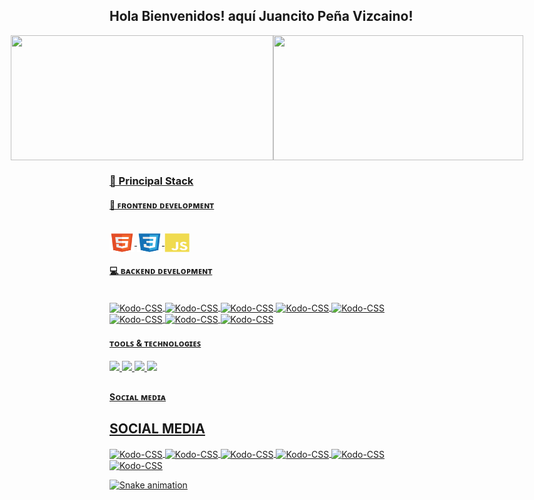 ## Hola Bienvenidos! aquí Juancito Peña Vizcaino!
<a href="https://github.com/JUANCITOPENA">
<div style="display: flex; flex-direction: wrap; width:100%; margin:auto; justify-content:center;">


 <img height="200em" width="420em" src="https://github-readme-stats.vercel.app/api?username=JUANCITOPENA&show_icons=true&theme=dracula&include_all_commits=true&count_private=true"/>
 
 <img height="200em" width="400em" src="https://github-readme-stats.vercel.app/api/top-langs/?username=JUANCITOPENA&layout=compact&langs_count=7&theme=dracula"/>   

 <!---
 [![Top Langs](https://github-readme-stats.vercel.app/api/top-langs/?username=JUANCITOPENA&layout=compact)](https://github.com/anuraghazra/github-readme-stats)
 
[![Top Langs](https://github-readme-stats.vercel.app/api/top-langs/?username=JUANCITOPENA&langs_count=8)](https://github.com/anuraghazra/github-readme-stats)
 ---->
 </div>
  <h3>
 👾 Principal Stack
</h3> 
  <h4>🎨 ꜰʀᴏɴᴛᴇɴᴅ ᴅᴇᴠᴇʟᴏᴘᴍᴇɴᴛ</h4>
<div style="display: inline_block"><br>
 
   <img align="center" alt="Rafa-HTML" height="30" width="40" src="https://raw.githubusercontent.com/devicons/devicon/master/icons/html5/html5-original.svg">
  <img align="center" alt="Rafa-CSS" height="30" width="40" src="https://raw.githubusercontent.com/devicons/devicon/master/icons/css3/css3-original.svg">
   <img align="center" alt="Rafa-Js" height="30" width="40" src="https://raw.githubusercontent.com/devicons/devicon/master/icons/javascript/javascript-plain.svg">
  </div>
    <h4>💻 ʙᴀᴄᴋᴇɴᴅ ᴅᴇᴠᴇʟᴏᴘᴍᴇɴᴛ</h4>
<div style="display: inline_block"><br>
 

  <img align="center" alt="Kodo-CSS" height="60" width="60" src="https://cdn.icon-icons.com/icons2/2249/PNG/512/xamarin_outline_icon_139072.png">
  <img align="center" alt="Kodo-CSS" height="60" width="60" src="https://kmyr.dev/posts/csharp.png">
  <img align="center" alt="Kodo-CSS" height="60" width="60" src="https://cdn.icon-icons.com/icons2/2080/PNG/512/android_mobile_os_media_social_icon_127328.png">
  <img align="center" alt="Kodo-CSS" height="60" width="60" src="https://cdn.icon-icons.com/icons2/2108/PNG/512/php_icon_130857.png">
 
  <img align="center" alt="Kodo-CSS" height="60" width="60" src="https://cdn.icon-icons.com/icons2/1381/PNG/512/mysqlworkbench_93532.png">
  <img align="center" alt="Kodo-CSS" height="60" width="60" src="https://developer.asustor.com/uploadIcons/0020_999_1617260086_postgresql-icon_256.png">
  <img align="center" alt="Kodo-CSS" height="60" width="60" src="https://www.gpsos.es/wp-content/uploads/sql_server_logo.png">
 <img align="center" alt="Kodo-CSS" height="60" width="60" src="https://cdn.icon-icons.com/icons2/2699/PNG/512/python_vertical_logo_icon_168039.png">

   </div>
  
  <h4>ᴛᴏᴏʟꜱ & ᴛᴇᴄʜɴᴏʟᴏɢɪᴇꜱ</h4>

<p>
  <img src="https://img.shields.io/badge/Git-F05032?style=for-the-badge&logo=git&logoColor=white">
  <img src="https://img.shields.io/badge/GitHub-100000?style=for-the-badge&logo=github&logoColor=white">
  <img src="https://img.shields.io/badge/Linux-FCC624?style=for-the-badge&logo=linux&logoColor=black">
  <img src="https://img.shields.io/badge/Notion-000000?style=for-the-badge&logo=notion&logoColor=white">

  <!---
  <img src="https://img.shields.io/badge/Postman-FF6C37?style=for-the-badge&logo=Postman&logoColor=white">
  <img src="https://img.shields.io/badge/Heroku-430098?style=for-the-badge&logo=heroku&logoColor=white">
  <img src="https://img.shields.io/badge/Vercel-000000?style=for-the-badge&logo=vercel&logoColor=white">
--->
</p>
 <!---
   <img align="center" alt="Rafa-Ts" height="30" width="40" src="https://raw.githubusercontent.com/devicons/devicon/master/icons/typescript/typescript-plain.svg">
  <img align="center" alt="Rafa-React" height="30" width="40" src="https://raw.githubusercontent.com/devicons/devicon/master/icons/react/react-original.svg">
 
  <img align="center" alt="Rafa-Python" height="30" width="40" src="https://raw.githubusercontent.com/devicons/devicon/master/icons/python/python-original.svg">
  <img align="center" alt="Rafa-Csharp" height="30" width="40" src="https://raw.githubusercontent.com/devicons/devicon/master/icons/csharp/csharp-original.svg">
  --->
  
  <!---
  <img align="right" alt="Rafa-pic" height="150" style="border-radius:50px;" src="https://media.discordapp.net/attachments/639956127056134178/890373478988013628/Publicacoes_Instagram_1_1.png?width=676&height=676">
--->
 

  
  ##
 
  <h4>Sᴏᴄɪᴀʟ ᴍᴇᴅɪᴀ</h4>
    <h2>SOCIAL MEDIA</h2>
<div> 

 <img align="center" alt="Kodo-CSS" height="60" width="60" src="https://cdn.icon-icons.com/icons2/642/PNG/512/linkedin_icon-icons.com_59208.png">

 <img align="center" alt="Kodo-CSS" height="60" width="60" src="https://cdn.icon-icons.com/icons2/70/PNG/512/youtube_14198.png">
 
 <img align="center" alt="Kodo-CSS" height="60" width="60" src="https://cdn.icon-icons.com/icons2/1211/PNG/512/1491579542-yumminkysocialmedia22_83078.png">

 <img align="center" alt="Kodo-CSS" height="60" width="60" src="https://cdn.icon-icons.com/icons2/1211/PNG/512/1491580635-yumminkysocialmedia26_83102.png">

 <img align="center" alt="Kodo-CSS" height="60" width="60" src="https://cdn.icon-icons.com/icons2/642/PNG/512/facebook_icon-icons.com_59205.png">

 <img align="center" alt="Kodo-CSS" height="60" width="60" src="https://cdn.icon-icons.com/icons2/2148/PNG/512/robots_icon_132026.png">

  
 ![Snake animation](https://github.com/kodosensei/kodosensei/blob/output/github-contribution-grid-snake.svg)
 </div> 


    
 

